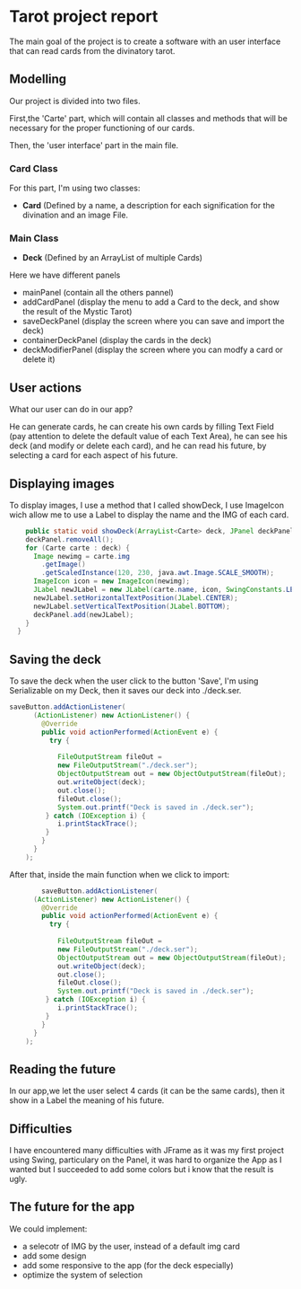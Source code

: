 # Tarot project report

The main goal of the project is to create a software with an user interface that can read cards from the divinatory tarot.

## Modelling

Our project is divided into two files.

First,the 'Carte' part, which will contain all classes and methods that will be necessary for the proper functioning of our cards.

Then, the 'user interface' part in the main file.

### Card Class

For this part, I'm using two classes:

- **Card** (Defined by a name, a description for each signification for the divination and an image File.




### Main Class

- **Deck** (Defined by an ArrayList of multiple Cards)



Here we have different panels

- mainPanel (contain all the others pannel)
- addCardPanel (display the menu to add a Card to the deck, and show the result of the Mystic Tarot)
- saveDeckPanel (display the screen where you can save and import the deck)
- containerDeckPanel (display the cards in the deck)
- deckModifierPanel (display the screen where you can modfy a card or delete it)




##  User actions

What our user can do in our app?

He can generate cards, he can create his own cards by filling Text Field (pay attention to delete the default value of each Text Area), he can see his deck (and modify or delete each card), and he can read his future, by selecting a card for each aspect of his future.

## Displaying images

To display images, I use a method that I called showDeck, I use ImageIcon wich allow me to use a Label to display the name and the IMG of each card.

```java
	public static void showDeck(ArrayList<Carte> deck, JPanel deckPanel) {
    deckPanel.removeAll();
    for (Carte carte : deck) {
      Image newimg = carte.img
        .getImage()
        .getScaledInstance(120, 230, java.awt.Image.SCALE_SMOOTH);
      ImageIcon icon = new ImageIcon(newimg);
      JLabel newJLabel = new JLabel(carte.name, icon, SwingConstants.LEADING);
      newJLabel.setHorizontalTextPosition(JLabel.CENTER);
      newJLabel.setVerticalTextPosition(JLabel.BOTTOM);
      deckPanel.add(newJLabel);
    }
  }
```




## Saving the deck

To save the deck when the user click to the button 'Save', I'm using Serializable on my Deck, then it saves our deck into ./deck.ser.

```java
saveButton.addActionListener(
      (ActionListener) new ActionListener() {
        @Override
        public void actionPerformed(ActionEvent e) {
          try {
			    	  
            FileOutputStream fileOut =
            new FileOutputStream("./deck.ser");
            ObjectOutputStream out = new ObjectOutputStream(fileOut);
            out.writeObject(deck);
            out.close();
            fileOut.close();
            System.out.printf("Deck is saved in ./deck.ser");
         } catch (IOException i) {
            i.printStackTrace();
         }
        }
      }
    );
```

After that, inside the main function when we click to import:

```java
		saveButton.addActionListener(
      (ActionListener) new ActionListener() {
        @Override
        public void actionPerformed(ActionEvent e) {
          try {
			    	  
            FileOutputStream fileOut =
            new FileOutputStream("./deck.ser");
            ObjectOutputStream out = new ObjectOutputStream(fileOut);
            out.writeObject(deck);
            out.close();
            fileOut.close();
            System.out.printf("Deck is saved in ./deck.ser");
         } catch (IOException i) {
            i.printStackTrace();
         }
        }
      }
    );
```


## Reading the future

In our app,we let the user select 4 cards (it can be the same cards), then it show in a Label the meaning of his future.

## Difficulties

I have encountered many difficulties with JFrame as it was my first project using Swing, particulary on the Panel, it was hard to organize the App as I wanted but I succeeded to add some colors but i know that the result is ugly.

## The future for the app

We could implement:

- a selecotr of IMG by the user, instead of a default img card
- add some design
- add some responsive to the app (for the deck especially)
- optimize the system of selection
